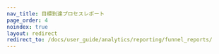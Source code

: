 ```yaml
---
nav_title: 目標到達プロセスレポート
page_order: 4
noindex: true
layout: redirect
redirect_to: /docs/user_guide/analytics/reporting/funnel_reports/
---
```

